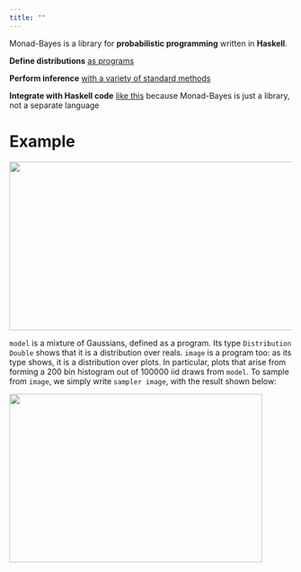 ```yaml
---
title: ""
---
```


Monad-Bayes is a library for **probabilistic programming** written in **Haskell**.

**Define distributions** [as programs](../Introduction.html)

**Perform inference** [with a variety of standard methods](/tutorials.html) 

**Integrate with Haskell code** [like this](/examples.html) because Monad-Bayes is just a library, not a separate language

<!-- ```haskell
example :: Distribution Histogram
example = fmap histogram (replicateM 1000 (normal 0 1))
``` -->

# Example


<img src="../images/code_example.png" 
     width="720" 
     height="300" />

`model` is a mixture of Gaussians, defined as a program. Its type `Distribution Double` shows that it is a distribution over reals. `image` is a program too: as its type shows, it is a distribution over plots. In particular, plots that arise from forming a 200 bin histogram out of 100000 iid draws from `model`. To sample from `image`, we simply write `sampler image`, with the result shown below:


<img src="../images/plot.png" 
     width="450" 
     height="300" />

<!-- <html>
   <head>
   </head>

   <body>
      <div style = "position:relative; left:480px; top:2px; background-color:white;">
         
         
   </body>

</html>
<img src="../images/randomwalk.png" 
     width="400" 
     height="500" /> -->

<!-- (A sample from a distribution over diagrams, built by transforming a distribution over infinite lists, i.e. a random walk) -->
<!-- ](../randomwalk.png) -->
<!-- - why draw a sample and then make a plot when you can just define a distribution over plots instead (see todo). Sample from distributions over JSONs (see todo) or diagrams
- distributions over infinite (lazily evaluated) lists  are great for non-parametrics (see todo)
- build state space models as streams using `pipes`

inference methods are built modularly:

- write a particle filter that performs an MH step after every resampling step in one line (see todo) -->



